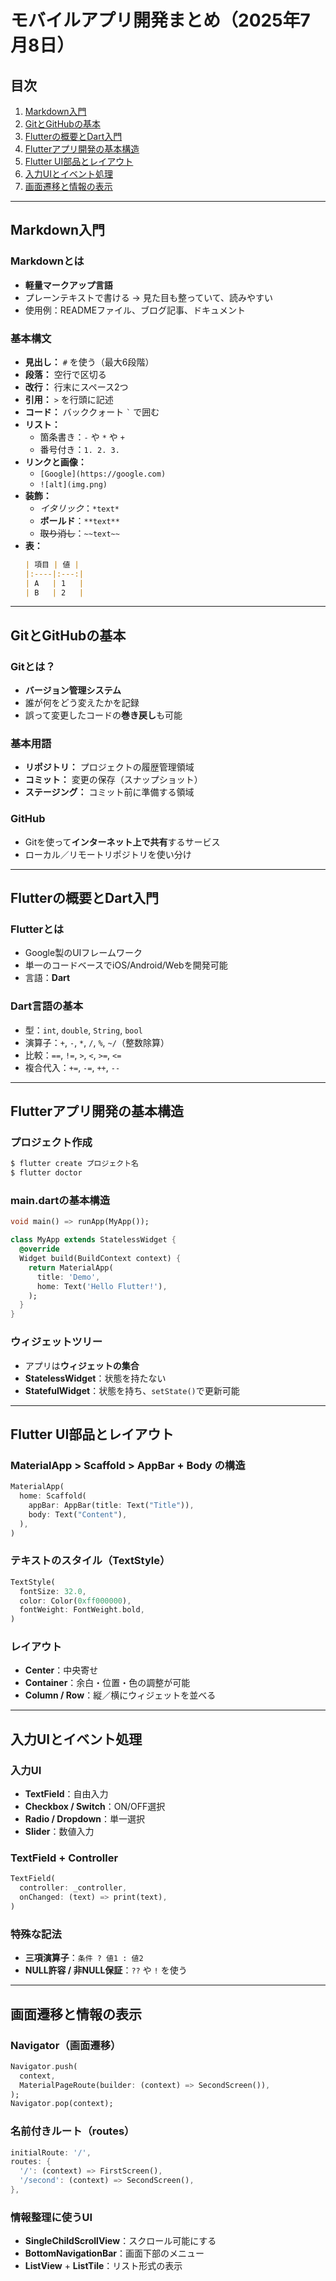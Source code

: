 
# モバイルアプリ開発まとめ（2025年7月8日）

## 目次

1. [Markdown入門](#markdown入門)
2. [GitとGitHubの基本](#gitとgithubの基本)
3. [Flutterの概要とDart入門](#flutterの概要とdart入門)
4. [Flutterアプリ開発の基本構造](#flutterアプリ開発の基本構造)
5. [Flutter UI部品とレイアウト](#flutter-ui部品とレイアウト)
6. [入力UIとイベント処理](#入力uiとイベント処理)
7. [画面遷移と情報の表示](#画面遷移と情報の表示)

---

## Markdown入門

### Markdownとは
- **軽量マークアップ言語**
- プレーンテキストで書ける → 見た目も整っていて、読みやすい
- 使用例：READMEファイル、ブログ記事、ドキュメント

### 基本構文
- **見出し：** `#` を使う（最大6段階）
- **段落：** 空行で区切る
- **改行：** 行末にスペース2つ
- **引用：** `>` を行頭に記述
- **コード：** バッククォート `` ` `` で囲む
- **リスト：**
  - 箇条書き：`-` や `*` や `+`
  - 番号付き：`1. 2. 3.`
- **リンクと画像：**
  - `[Google](https://google.com)`
  - `![alt](img.png)`
- **装飾：**
  - *イタリック*：`*text*`
  - **ボールド**：`**text**`
  - ~~取り消し~~：`~~text~~`
- **表：**
  ```markdown
  | 項目 | 値 |
  |:----|:---:|
  | A   | 1   |
  | B   | 2   |
  ```

---

## GitとGitHubの基本

### Gitとは？
- **バージョン管理システム**
- 誰が何をどう変えたかを記録
- 誤って変更したコードの**巻き戻し**も可能

### 基本用語
- **リポジトリ：** プロジェクトの履歴管理領域
- **コミット：** 変更の保存（スナップショット）
- **ステージング：** コミット前に準備する領域

### GitHub
- Gitを使って**インターネット上で共有**するサービス
- ローカル／リモートリポジトリを使い分け

---

## Flutterの概要とDart入門

### Flutterとは
- Google製のUIフレームワーク
- 単一のコードベースでiOS/Android/Webを開発可能
- 言語：**Dart**

### Dart言語の基本
- 型：`int`, `double`, `String`, `bool`
- 演算子：`+`, `-`, `*`, `/`, `%`, `~/`（整数除算）
- 比較：`==`, `!=`, `>`, `<`, `>=`, `<=`
- 複合代入：`+=`, `-=`, `++`, `--`

---

## Flutterアプリ開発の基本構造

### プロジェクト作成
```bash
$ flutter create プロジェクト名
$ flutter doctor
```

### main.dartの基本構造
```dart
void main() => runApp(MyApp());

class MyApp extends StatelessWidget {
  @override
  Widget build(BuildContext context) {
    return MaterialApp(
      title: 'Demo',
      home: Text('Hello Flutter!'),
    );
  }
}
```

### ウィジェットツリー
- アプリは**ウィジェットの集合**
- **StatelessWidget**：状態を持たない
- **StatefulWidget**：状態を持ち、`setState()`で更新可能

---

## Flutter UI部品とレイアウト

### MaterialApp > Scaffold > AppBar + Body の構造
```dart
MaterialApp(
  home: Scaffold(
    appBar: AppBar(title: Text("Title")),
    body: Text("Content"),
  ),
)
```

### テキストのスタイル（TextStyle）
```dart
TextStyle(
  fontSize: 32.0,
  color: Color(0xff000000),
  fontWeight: FontWeight.bold,
)
```

### レイアウト
- **Center**：中央寄せ
- **Container**：余白・位置・色の調整が可能
- **Column / Row**：縦／横にウィジェットを並べる

---

## 入力UIとイベント処理

### 入力UI
- **TextField**：自由入力
- **Checkbox / Switch**：ON/OFF選択
- **Radio / Dropdown**：単一選択
- **Slider**：数値入力

### TextField + Controller
```dart
TextField(
  controller: _controller,
  onChanged: (text) => print(text),
)
```

### 特殊な記法
- **三項演算子**：`条件 ? 値1 : 値2`
- **NULL許容 / 非NULL保証**：`??` や `!` を使う

---

## 画面遷移と情報の表示

### Navigator（画面遷移）
```dart
Navigator.push(
  context,
  MaterialPageRoute(builder: (context) => SecondScreen()),
);
Navigator.pop(context);
```

### 名前付きルート（routes）
```dart
initialRoute: '/',
routes: {
  '/': (context) => FirstScreen(),
  '/second': (context) => SecondScreen(),
},
```

### 情報整理に使うUI
- **SingleChildScrollView**：スクロール可能にする
- **BottomNavigationBar**：画面下部のメニュー
- **ListView** + **ListTile**：リスト形式の表示
